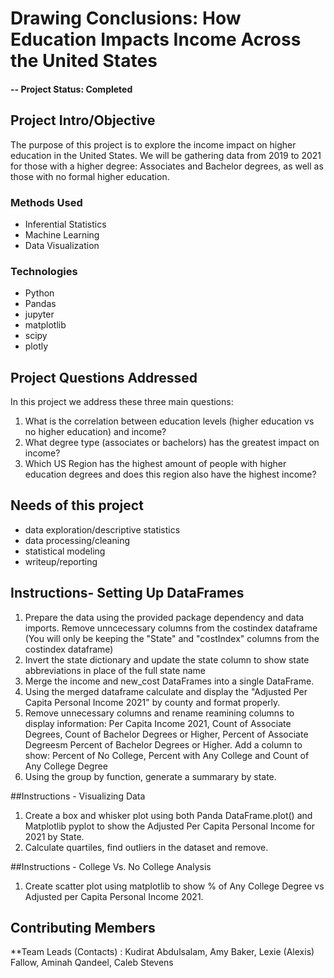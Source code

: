 # Drawing Conclusions: How Education Impacts Income Across the United States

#### -- Project Status: Completed

## Project Intro/Objective
The purpose of this project is to explore the income impact on higher education in the United States. We will be gathering data from 2019 to 2021 for those with a higher degree: Associates and Bachelor degrees, as well as those with no formal higher education.


### Methods Used
* Inferential Statistics
* Machine Learning
* Data Visualization

### Technologies
* Python
* Pandas
* jupyter
* matplotlib
* scipy
* plotly

## Project Questions Addressed
In this project we address these three main questions:
1. What is the correlation between education levels (higher education vs no higher education) and income?
2. What degree type (associates or bachelors) has the greatest impact on income?
3. Which US Region has the highest amount of people with higher education degrees and does this region also have the highest income?


## Needs of this project

- data exploration/descriptive statistics
- data processing/cleaning
- statistical modeling
- writeup/reporting

## Instructions- Setting Up DataFrames

1. Prepare the data using the provided package dependency and data imports. Remove unncecessary columns from the costindex dataframe (You will only be keeping the "State" and "costIndex" columns from the costindex dataframe)
2. Invert the state dictionary and update the state column to show state abbreviations in place of the full state name
3. Merge the income and new_cost DataFrames into a single DataFrame. 
4. Using the merged dataframe calculate and display the "Adjusted Per Capita Personal Income 2021" by county and format properly. 
5. Remove unnecessary columns and rename reamining columns to display information: Per Capita Income 2021, Count of Associate Degrees, Count of Bachelor Degrees or Higher, Percent of Associate Degreesm Percent of Bachelor Degrees or Higher. Add a column to show: Percent of No College, Percent with Any College and Count of Any College Degree
6. Using the group by function, generate a summarary by state.

##Instructions - Visualizing Data
1. Create a box and whisker plot using both Panda DataFrame.plot() and Matplotlib pyplot to show the Adjusted Per Capita Personal Income for 2021 by State.
2. Calculate quartiles, find outliers in the dataset and remove.

##Instructions - College Vs. No College Analysis
1. Create scatter plot using matplotlib to show % of Any College Degree vs Adjusted per Capita Personal Income 2021. 






## Contributing Members

**Team Leads (Contacts) : Kudirat Abdulsalam, Amy Baker, Lexie (Alexis) Fallow, Aminah Qandeel, Caleb Stevens 
